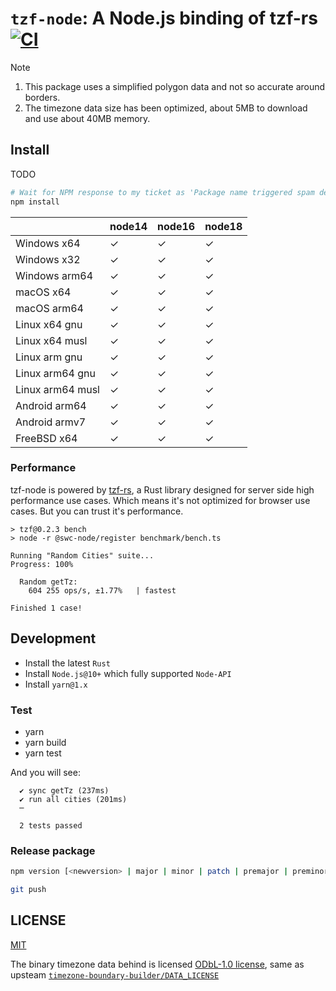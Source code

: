 # `tzf-node`: A Node.js binding of tzf-rs [![CI](https://github.com/ringsaturn/tzf-node/actions/workflows/CI.yml/badge.svg)](https://github.com/ringsaturn/tzf-node/actions/workflows/CI.yml)

> [!NOTE]
>
> 1. This package uses a simplified polygon data and not so accurate around
>    borders.
> 2. The timezone data size has been optimized, about 5MB to download and use
>    about 40MB memory.

## Install

TODO

```bash
# Wait for NPM response to my ticket as 'Package name triggered spam detection'
npm install
```

|                  | node14 | node16 | node18 |
| ---------------- | ------ | ------ | ------ |
| Windows x64      | ✓      | ✓      | ✓      |
| Windows x32      | ✓      | ✓      | ✓      |
| Windows arm64    | ✓      | ✓      | ✓      |
| macOS x64        | ✓      | ✓      | ✓      |
| macOS arm64      | ✓      | ✓      | ✓      |
| Linux x64 gnu    | ✓      | ✓      | ✓      |
| Linux x64 musl   | ✓      | ✓      | ✓      |
| Linux arm gnu    | ✓      | ✓      | ✓      |
| Linux arm64 gnu  | ✓      | ✓      | ✓      |
| Linux arm64 musl | ✓      | ✓      | ✓      |
| Android arm64    | ✓      | ✓      | ✓      |
| Android armv7    | ✓      | ✓      | ✓      |
| FreeBSD x64      | ✓      | ✓      | ✓      |

### Performance

tzf-node is powered by [tzf-rs](https://github.com/ringsaturn/tzf-rs), a Rust
library designed for server side high performance use cases. Which means it's
not optimized for browser use cases. But you can trust it's performance.

```console
> tzf@0.2.3 bench
> node -r @swc-node/register benchmark/bench.ts

Running "Random Cities" suite...
Progress: 100%

  Random getTz:
    604 255 ops/s, ±1.77%   | fastest

Finished 1 case!
```

## Development

- Install the latest `Rust`
- Install `Node.js@10+` which fully supported `Node-API`
- Install `yarn@1.x`

### Test

- yarn
- yarn build
- yarn test

And you will see:

```console
  ✔ sync getTz (237ms)
  ✔ run all cities (201ms)
  ─

  2 tests passed
```

### Release package

```bash
npm version [<newversion> | major | minor | patch | premajor | preminor | prepatch | prerelease [--preid=<prerelease-id>] | from-git]

git push
```

## LICENSE

[MIT](./LICENSE)

The binary timezone data behind is licensed
[ODbL-1.0 license](https://github.com/ringsaturn/tzf-rel/blob/main/LICENSE),
same as upsteam
[`timezone-boundary-builder/DATA_LICENSE`](https://github.com/evansiroky/timezone-boundary-builder/blob/master/DATA_LICENSE)
